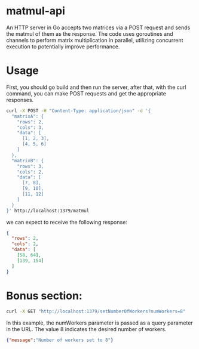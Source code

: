 # matmul-api
An HTTP server in Go accepts two matrices via a POST request and sends the matmul of them as the response. 
The code uses goroutines and channels to perform matrix multiplication in parallel, utilizing concurrent execution to potentially improve performance. 
# Usage 
First, you should go build and then run the server, 
after that, with the curl command, you can make POST requests and get the appropriate responses.
```bash
curl -X POST -H "Content-Type: application/json" -d '{
  "matrixA": {
    "rows": 2,
    "cols": 3,
    "data": [
      [1, 2, 3],
      [4, 5, 6]
    ]
  },
  "matrixB": {
    "rows": 3,
    "cols": 2,
    "data": [
      [7, 8],
      [9, 10],
      [11, 12]
    ]
  }
}' http://localhost:1379/matmul
```
we can expect to receive the following response:
```json
{
  "rows": 2,
  "cols": 2,
  "data": [
    [58, 64],
    [139, 154]
  ]
}

```
# Bonus section:
```bash
curl -X GET "http://localhost:1379/setNumberOfWorkers?numWorkers=8"
````
In this example, the numWorkers parameter is passed as a query parameter in the URL. The value 8 indicates the desired number of workers.
```json
{"message":"Number of workers set to 8"}
```
